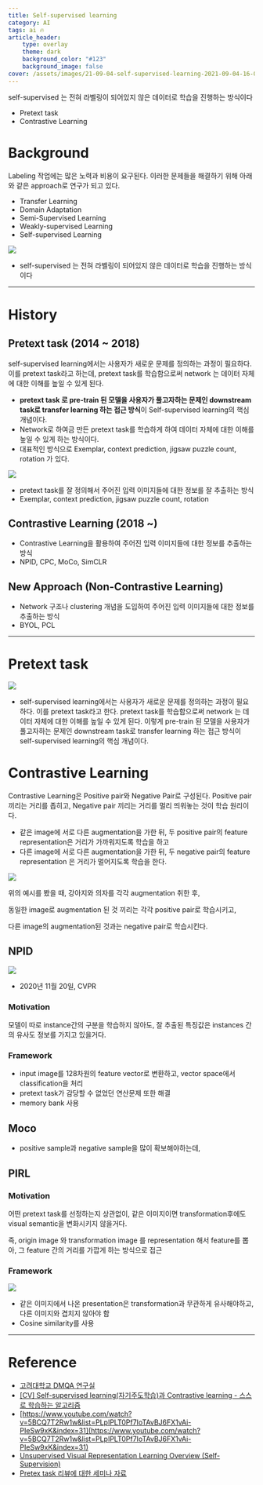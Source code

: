 ```yaml
---
title: Self-supervised learning
category: AI
tags: ai 🔥
article_header:
    type: overlay
    theme: dark
    background_color: "#123"
    background_image: false
cover: /assets/images/21-09-04-self-supervised-learning-2021-09-04-16-00-10.png
---
```


self-supervised 는 전혀 라벨링이 되어있지 않은 데이터로 학습을 진행하는 방식이다
- Pretext task
- Contrastive Learning

<!--more-->

# Background

Labeling 작업에는 많은 노력과 비용이 요구된다. 이러한 문제들을 해결하기 위해 아래와 같은 approach로 연구가 되고 있다.

- Transfer Learning
- Domain Adaptation
- Semi-Supervised Learning
- Weakly-supervised Learning
- Self-supervised Learning

![](/assets/images/21-09-04-self-supervised-learning-2021-09-04-15-59-42.png)

- self-supervised 는 전혀 라벨링이 되어있지 않은 데이터로 학습을 진행하는 방식이다

---

# History

## Pretext task (2014 ~ 2018)

self-supervised learning에서는 사용자가 새로운 문제를 정의하는 과정이 필요하다. 이를 pretext task라고 하는데, pretext task를 학습함으로써 network 는 데이터 자체에 대한 이해를 높일 수 있게 된다.

- **pretext task 로 pre-train 된 모델을 사용자가 풀고자하는 문제인 downstream task로 transfer learning 하는 접근 방식**이 Self-supervised learning의 핵심개념이다.  
- Network로 하여금 만든 pretext task를 학습하게 하여 데이터 자체에 대한 이해를 높일 수 있게 하는 방식이다.
- 대표적인 방식으로 Exemplar, context prediction, jigsaw puzzle count, rotation 가 있다.

![](/assets/images/21-09-04-self-supervised-learning-2021-09-04-16-00-10.png)

- pretext task를 잘 정의해서 주어진 입력 이미지들에 대한 정보를 잘 추출하는 방식
- Exemplar, context prediction, jigsaw puzzle count, rotation

## Contrastive Learning (2018 ~)

- Contrastive Learning을 활용하여 주어진 입력 이미지들에 대한 정보를 추출하는 방식
- NPID, CPC, MoCo, SimCLR

## New Approach (Non-Contrastive Learning)

- Network 구조나 clustering 개념을 도입하여 주어진 입력 이미지들에 대한 정보를 추출하는 방식
- BYOL, PCL

---

# Pretext task

![](/assets/images/21-09-04-self-supervised-learning-2021-09-04-16-00-10.png)

- self-supervised learning에서는 사용자가 새로운 문제를 정의하는 과정이 필요하다. 이를 pretext task라고 한다. pretext task를 학습함으로써 network 는 데이터 자체에 대한 이해를 높일 수 있게 된다. 이렇게 pre-train 된 모델을 사용자가 풀고자하는 문제인 downstream task로 transfer learning 하는 접근 방식이 self-supervised learning의 핵심 개념이다.

# Contrastive Learning

Contrastive Learning은 Positive pair와 Negative Pair로 구성된다. Positive pair 끼리는 거리를 좁히고, Negative pair 끼리는 거리를 멀리 띄워놓는 것이 학습 원리이다.

- 같은 image에 서로 다른 augmentation을 가한 뒤, 두 positive pair의 feature representation은 거리가 가까워지도록 학습을 하고
- 다른 image에 서로 다른 augmentation을 가한 뒤, 두 negative pair의 feature representation 은 거리가 멀어지도록 학습을 한다.

![](/assets/images/21-09-04-self-supervised-learning-2021-09-04-16-01-14.png)

위의 예시를 봤을 때, 강아지와 의자를 각각 augmentation 취한 후,

동일한 image로 augmentation 된 것 끼리는 각각 positive pair로 학습시키고, 

다른 image의 augmentation된 것과는 negative pair로 학습시킨다.

## NPID

![](/assets/images/21-09-04-self-supervised-learning-2021-09-04-16-01-36.png)

- 2020년 11월 20일, CVPR

### **Motivation**

모델이 따로 instance간의 구분을 학습하지 않아도, 잘 추출된 특징값은 instances 간의 유사도 정보를 가지고 있을거다.

### Framework

- input image를 128차원의 feature vector로 변환하고,  vector space에서 classification을 처리
- pretext task가 감당할 수 없었던 연산문제 또한 해결
- memory bank 사용

## Moco

- positive sample과 negative sample을 많이 확보해야하는데,

## PIRL

### Motivation

어떤 pretext task를 선정하는지 상관없이, 같은 이미지이면 transformation후에도 visual semantic을 변화시키지 않을거다.

즉, origin image 와 transformation image 를 representation 해서 feature를 뽑아, 그 feature 간의 거리를 가깝게 하는 방식으로 접근

### Framework

![](/assets/images/21-09-04-self-supervised-learning-2021-09-04-16-01-50.png)

- 같은 이미지에서 나온 presentation은 transformation과 무관하게 유사해야하고, 다른 이미지와 겹치지 않아야 함
- Cosine similarity를 사용

---

# Reference

- [고려대학교 DMQA 연구실](http://dmqm.korea.ac.kr/activity/seminar/284)
- [[CV] Self-supervised learning(자기주도학습)과 Contrastive learning - 스스로 학습하는 알고리즘](https://daeun-computer-uneasy.tistory.com/37)
- [https://www.youtube.com/watch?v=5BCQ7T2Rw1w&list=PLpIPLT0Pf7IoTAvBJ6FX1vAi-PIeSw9xK&index=31](https://www.youtube.com/watch?v=5BCQ7T2Rw1w&list=PLpIPLT0Pf7IoTAvBJ6FX1vAi-PIeSw9xK&index=31)
- [Unsupervised Visual Representation Learning Overview (Self-Supervision)](https://seongkyun.github.io/study/2019/11/29/unsupervised/)
- [Pretex task 리뷰에 대한 세미나 자료](http://dmqm.korea.ac.kr/activity/seminar/284)